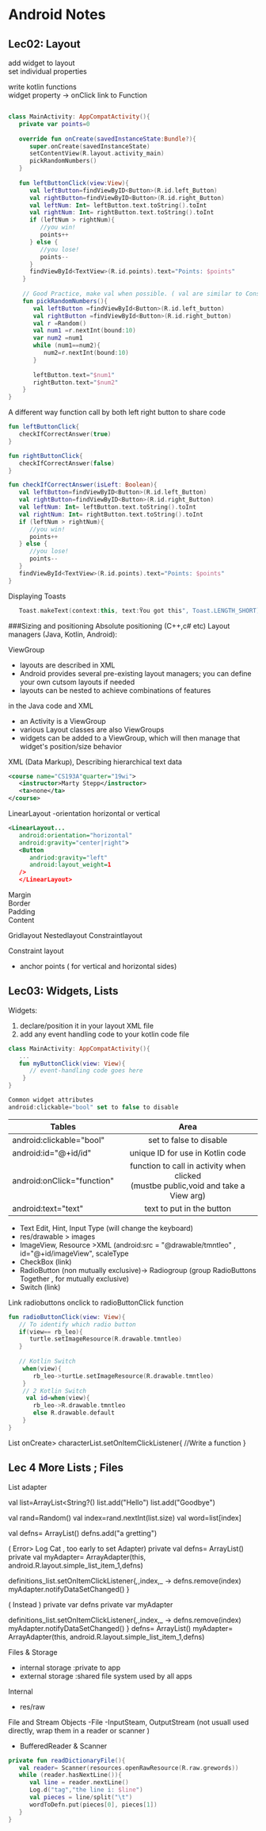 # Android Notes
## Lec02: Layout
add widget to layout <br />
set individual properties <br />

write kotlin functions<br />
widget property -> onClick link to Function<br />

```kotlin

class MainActivity: AppCompatActivity(){
   private var points=0
   
   override fun onCreate(savedInstanceState:Bundle?){
      super.onCreate(savedInstanceState)
      setContentView(R.layout.activity_main)
      pickRandomNumbers()
   }
   
   fun leftButtonClick(view:View){
      val leftButton=findViewByID<Button>(R.id.left_Button)
      val rightButton=findViewByID<Button>(R.id.right_Button)
      val leftNum: Int= leftButton.text.toString().toInt
      val rightNum: Int= rightButton.text.toString().toInt
      if (leftNum > rightNum){
         //you win!
         points++
      } else {
         //you lose!
         points--
      }
      findViewById<TextView>(R.id.points).text="Points: $points"
    }
    
    // Good Practice, make val when possible. ( val are similar to Constants)
    fun pickRandomNumbers(){
       val leftButton =findViewById<Button>(R.id.left_button)
       val rightButton =findViewById<Button>(R.id.right_button)
       val r =Random()
       val num1 =r.nextInt(bound:10)
       var num2 =num1
       while (num1==num2){
          num2=r.nextInt(bound:10)
       }
       
       leftButton.text="$num1"
       rightButton.text="$num2"
    }
}

```

A different way function call by both left right button to share code
```kotlin
fun leftButtonClick{
   checkIfCorrectAnswer(true)
}

fun rightButtonClick{
   checkIfCorrectAnswer(false)
}

fun checkIfCorrectAnswer(isLeft: Boolean){
   val leftButton=findViewByID<Button>(R.id.left_Button)
   val rightButton=findViewByID<Button>(R.id.right_Button)
   val leftNum: Int= leftButton.text.toString().toInt
   val rightNum: Int= rightButton.text.toString().toInt
   if (leftNum > rightNum){
      //you win!
      points++
   } else {
      //you lose!
      points--
   }
   findViewById<TextView>(R.id.points).text="Points: $points"
}
```

Displaying Toasts
``` kotlin
   Toast.makeText(context:this, text:Ÿou got this", Toast.LENGTH_SHORT)
```

###Sizing and positioning 
Absolute positioning (C++,c# etc)
Layout managers (Java, Kotlin, Android):

ViewGroup
- layouts are described in XML
- Android provides several pre-existing layout managers; you can define your own cutsom layouts if needed
- layouts can be nested to achieve combinations of features

in the Java code and XML
- an Activity is a ViewGroup
- various Layout classes are also ViewGroups
- widgets can be added to a ViewGroup, which will then manage that widget's position/size behavior

XML (Data Markup), Describing hierarchical text data
``` XML
<course name="CS193A"quarter="19wi">
   <instructor>Marty Stepp</instructor>
   <ta>none</ta>
</course>
```

LinearLayout
-orientation horizontal or vertical 
``` XML
<LinearLayout...
   android:orientation="horizontal"
   android:gravity="center|right">
   <Button
      andriod:gravity="left"
      android:layout_weight=1
   />
   </LinearLayout>
```
Margin<br />
   Border<br />
      Padding<br />
         Content<br />

Gridlayout Nestedlayout Constraintlayout

Constraint layout<br />
- anchor points ( for vertical and horizontal sides)

## Lec03: Widgets, Lists
Widgets: 
1. declare/position it in your layout XML file
2. add any event handling code to your kotlin code file
```kotlin
class MainActivity: AppCompatActivity(){
   ...
   fun myButtonClick(view: View){
      // event-handling code goes here
    }
}

Common widget attributes
android:clickable="bool" set to false to disable
```

| Tables| Area|
| -------------|:-------------:|
| android:clickable="bool"       | set to false to disable              |
| android:id="@+id/id"           | unique ID for use in Kotlin code     |
| android:onClick="function"     | function to call in activity when clicked <br />(mustbe public,void and take a View arg)|
| android:text="text"           | text to put in the button    |


- Text Edit, Hint, Input Type (will change the keyboard)
- res/drawable > images
- ImageView, Resource >XML (android:src = "@drawable/tmntleo" , id="@+id/imageView", scaleType
- CheckBox (link)
- RadioButton (non mutually exclusive)-> Radiogroup (group RadioButtons Together , for mutually exclusive)
- Switch (link)

Link radiobuttons onclick to radioButtonClick function
```kotlin
fun radioButtonClick(view: View){
   // To identify which radio button
   if(view== rb_leo){
      turtle.setImageResource(R.drawable.tmntleo)
   }
   
   // Kotlin Switch
    when(view){
       rb_leo->turtLe.setImageResource(R.drawable.tmntleo)
    }
    // 2 Kotlin Switch
     val id=when(view){
       rb_leo->R.drawable.tmntleo
       else R.drawable.default
    }
}
```
List 
onCreate> 
characterList.setOnItemClickListener{
   //Write a function 
}

## Lec 4 More Lists ; Files
List adapter

val list=ArrayList<String?()
list.add("Hello")
list.add("Goodbye")

val rand=Random()
val index=rand.nextInt(list.size)
val word=list[index]

val defns= ArrayList<String>()
defns.add("a gretting")

( Error> Log Cat , too early to set Adapter)
private val defns= ArrayList<String>()
private val myAdapter= ArrayAdapter<String>(this, android.R.layout.simple_list_item_1,defns)

definitions_list.setOnItemClickListener{_,_,index,_ ->
   defns.remove(index)
   myAdapter.notifyDataSetChanged()
}

( Instead )
private var defns
private var myAdapter
<!-- private lateinit var myAdapter: ArrayAdapter<String> -->

definitions_list.setOnItemClickListener{_,_,index,_ ->
   defns.remove(index)
   myAdapter.notifyDataSetChanged()
}
defns= ArrayList<String>()
myAdapter= ArrayAdapter<String>(this, android.R.layout.simple_list_item_1,defns)


Files & Storage 
- internal storage :private to app
- external storage :shared file system used by all apps

Internal
- res/raw

File and Stream Objects
-File
-InputSteam, OutputStream (not usuall used directly, wrap them in a reader or scanner )
- BufferedReader & Scanner 

```kotlin
private fun readDictionaryFile(){
   val reader= Scanner(resources.openRawResource(R.raw.grewords))
   while (reader.hasNextLine()){
      val line = reader.nextLine()
      Log.d("tag","the line i: $line")
      val pieces = line/split("\t")
      wordToDefn.put(pieces[0], pieces[1])
   }
}
